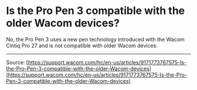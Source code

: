 # Is the Pro Pen 3 compatible with the older Wacom devices?

No, the Pro Pen 3 uses a new pen technology introduced with the Wacom Cintiq Pro 27 and is not compatible with older Wacom devices.

---
Source: [https://support.wacom.com/hc/en-us/articles/9171773767575-Is-the-Pro-Pen-3-compatible-with-the-older-Wacom-devices](https://support.wacom.com/hc/en-us/articles/9171773767575-Is-the-Pro-Pen-3-compatible-with-the-older-Wacom-devices)
